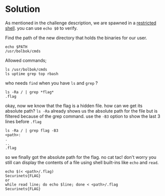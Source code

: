 # Solution

As mentioned in the challenge description, we are spawned in a [restricted shell](https://en.wikipedia.org/wiki/Restricted_shell). you can use `echo $0` to verify.

Find the path of the new directory that holds the binaries for our user.

 ```
 echo $PATH
 /usr/bolbok/cmds
 ```

Allowed commands;

```
ls /usr/bolbok/cmds
ls uptime grep top rbash
```

who needs `find` when you have `ls` and `grep` ? 

``` 
ls -Ra / | grep *flag* 
.flag
```

okay, now we know that the flag is a hidden file. how can we get its absolute path? `ls -Ra` already shows us the absolute path for the file but is filtered because of the grep command. use the `-B3` option to show the last 3 lines before `.flag`  

``` 
ls -Ra / | grep flag -B3
<path>:
.
..
.flag
```

so we finally got the absolute path for the flag. no cat tac! don't worry you still can display the contents of a file using shell built-ins like `echo` and `read`.

```
echo $(< <path>/.flag)
Securinets{FLAG}
or 
while read line; do echo $line; done < <path>/.flag
Securinets{FLAG}
``` 